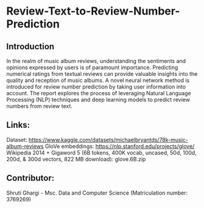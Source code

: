 # Review-Text-to-Review-Number-Prediction

 ## Introduction
In the realm of music album reviews, understanding the sentiments and opinions expressed by users is of paramount importance. Predicting numerical ratings from textual reviews can provide valuable insights into the quality and reception of music albums. A novel neural network method is introduced for review number prediction by taking user information into account. The report explores the process of leveraging Natural Language Processing (NLP) techniques and deep learning models to predict review numbers from review text.


## Links:
Dataset: https://www.kaggle.com/datasets/michaelbryantds/78k-music-album-reviews
GloVe embeddings: https://nlp.stanford.edu/projects/glove/
Wikipedia 2014 + Gigaword 5 (6B tokens, 400K vocab, uncased, 50d, 100d, 200d, & 300d vectors, 822 MB download): glove.6B.zip


## Contributor:
Shruti Ghargi - Msc. Data and Computer Science (Matriculation number: 3769269)

